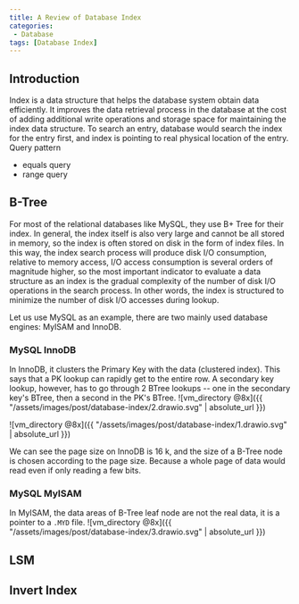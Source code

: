 ```yaml
---
title: A Review of Database Index
categories:
 - Database
tags: [Database Index]
---
```


## Introduction
Index is a data structure that helps the database system obtain data efficiently. It improves the data retrieval process in the database at the cost of adding additional write operations and storage space for maintaining the index data structure. To search an entry, database would search the index for the entry first, and index is pointing to real physical location of the entry.
Query pattern
* equals query
* range query

## B-Tree
For most of the relational databases like MySQL, they use B+ Tree for their index. In general, the index itself is also very large and cannot be all stored in memory, so the index is often stored on disk in the form of index files. In this way, the index search process will produce disk I/O consumption, relative to memory access, I/O access consumption is several orders of magnitude higher, so the most important indicator to evaluate a data structure as an index is the gradual complexity of the number of disk I/O operations in the search process. In other words, the index is structured to minimize the number of disk I/O accesses during lookup.

Let us use MySQL as an example, there are two mainly used database engines: MyISAM and InnoDB.



### MySQL InnoDB
In InnoDB, it clusters the Primary Key with the data (clustered index). This says that a PK lookup can rapidly get to the entire row. A secondary key lookup, however, has to go through 2 BTree lookups -- one in the secondary key's BTree, then a second in the PK's BTree.
![vm_directory @8x]({{ "/assets/images/post/database-index/2.drawio.svg" | absolute_url }})


![vm_directory @8x]({{ "/assets/images/post/database-index/1.drawio.svg" | absolute_url }})

We can see the page size on InnoDB is 16 k, and the size of a B-Tree node is chosen according to the page size. Because a whole page of data would read even if only reading a few bits.




### MySQL MyISAM
In MyISAM, the data areas of B-Tree leaf node are not the real data, it is a pointer to a `.MYD` file.
![vm_directory @8x]({{ "/assets/images/post/database-index/3.drawio.svg" | absolute_url }})




## LSM



## Invert Index





